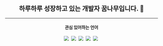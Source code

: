 <h2 align="center">하루하루 성장하고 있는 개발자 꿈나무입니다. 👋</h2>
<hr/>
<h4 align="center">관심 있어하는 언어</h4>

<p align="center">
  <img src="https://img.shields.io/badge/WebGL-990000?style=flat-square&logo=WebGL&logoColor=white"/></a>&nbsp 
  <img src="https://img.shields.io/badge/JavaScript-F7DF1E?style=flat-square&logo=JavaScript&logoColor=white"/></a>&nbsp 
  <img src="https://img.shields.io/badge/Python-3776AB?style=flat-square&logo=Python&logoColor=white"/></a>&nbsp 
  <img src="https://img.shields.io/badge/JAVA-007396?style=flat-square&logo=Java&logoColor=white"/></a>&nbsp 
  <img src="https://img.shields.io/badge/HTML-E34F26?style=flat-square&logo=HTML&logoColor=white"/></a>&nbsp</p>

